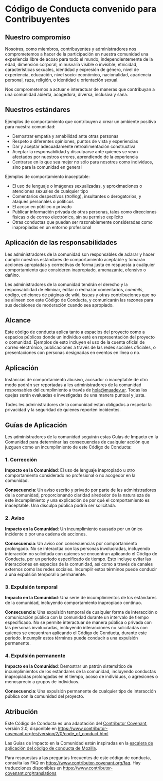 # Código de Conducta convenido para Contribuyentes

## Nuestro compromiso

Nosotres, como miembros, contribuyentes y administradores nos comprometemos a
hacer de la participación en nuestra comunidad una experiencia libre de acoso
para todo el mundo, independientemente de la edad, dimensión corporal,
minusvalía visible o invisible, etnicidad, características sexuales, identidad
y expresión de género, nivel de experiencia, educación, nivel socio-económico,
nacionalidad, apariencia personal, raza, religión, o identidad u orientación
sexual.

Nos comprometemos a actuar e interactuar de maneras que contribuyan a una
comunidad abierta, acogedora, diversa, inclusiva y sana.

## Nuestros estándares

Ejemplos de comportamiento que contribuyen a crear un ambiente positivo para
nuestra comunidad:

- Demostrar empatía y amabilidad ante otras personas
- Respeto a diferentes opiniones, puntos de vista y experiencias
- Dar y aceptar adecuadamente retroalimentación constructiva
- Aceptar la responsabilidad y disculparse ante quienes se vean afectados por
  nuestros errores, aprendiendo de la experiencia
- Centrarse en lo que sea mejor no sólo para nosotres como individuos, sino
  para la comunidad en general

Ejemplos de comportamiento inaceptable:

- El uso de lenguaje o imágenes sexualizadas, y aproximaciones o
  atenciones sexuales de cualquier tipo
- Comentarios despectivos (_trolling_), insultantes o derogatorios, y ataques
  personales o políticos
- El acoso en público o privado
- Publicar información privada de otras personas, tales como direcciones
  físicas o de correo electrónico, sin su permiso explícito
- Otras conductas que puedan ser razonablemente consideradas como inapropiadas
  en un entorno profesional

## Aplicación de las responsabilidades

Les administradores de la comunidad son responsables de aclarar y hacer cumplir
nuestros estándares de comportamiento aceptable y tomarán acciones apropiadas y
correctivas de forma justa en respuesta a cualquier comportamiento que
consideren inapropiado, amenazante, ofensivo o dañino.

Les administradores de la comunidad tendrán el derecho y la responsabilidad de
eliminar, editar o rechazar comentarios, _commits_, código, ediciones de
páginas de wiki, _issues_ y otras contribuciones que no se alineen con este
Código de Conducta, y comunicarán las razones para sus decisiones de moderación
cuando sea apropiado.

## Alcance

Este código de conducta aplica tanto a espacios del proyecto como a espacios
públicos donde un individuo esté en representación del proyecto o comunidad.
Ejemplos de esto incluyen el uso de la cuenta oficial de correo electrónico,
publicaciones a través de las redes sociales oficiales, o presentaciones con
personas designadas en eventos en línea o no.

## Aplicación

Instancias de comportamiento abusivo, acosador o inaceptable de otro modo
podrán ser reportadas a les administradores de la comunidad responsables del
cumplimiento a través de hola@muadev.ar. Todas las quejas serán evaluadas e
investigadas de una manera puntual y justa.

Todes les administradores de la comunidad están obligados a respetar la
privacidad y la seguridad de quienes reporten incidentes.

## Guías de Aplicación

Les administradores de la comunidad seguirán estas Guías de Impacto en la
Comunidad para determinar las consecuencias de cualquier acción que juzguen
como un incumplimiento de este Código de Conducta:

### 1. Corrección

**Impacto en la Comunidad**: El uso de lenguaje inapropiado u otro
comportamiento considerado no profesional o no acogedor en la comunidad.

**Consecuencia**: Un aviso escrito y privado por parte de les administradores
de la comunidad, proporcionando claridad alrededor de la naturaleza de este
incumplimiento y una explicación de por qué el comportamiento es inaceptable.
Una disculpa pública podría ser solicitada.

### 2. Aviso

**Impacto en la Comunidad**: Un incumplimiento causado por un único incidente o
por una cadena de acciones.

**Consecuencia**: Un aviso con consecuencias por comportamiento prolongado. No
se interactúa con las personas involucradas, incluyendo interacción no
solicitada con quienes se encuentran aplicando el Código de Conducta, por un
periodo especificado de tiempo. Esto incluye evitar las interacciones en
espacios de la comunidad, así como a través de canales externos como las redes
sociales. Incumplir estos términos puede conducir a una expulsión temporal o
permanente.

### 3. Expulsión temporal

**Impacto en la Comunidad**: Una serie de incumplimientos de los estándares de
la comunidad, incluyendo comportamiento inapropiado continuo.

**Consecuencia**: Una expulsión temporal de cualquier forma de interacción o
comunicación pública con la comunidad durante un intervalo de tiempo
especificado. No se permite interactuar de manera pública o privada con las
personas involucradas, incluyendo interacciones no solicitadas con quienes se
encuentran aplicando el Código de Conducta, durante este periodo. Incumplir
estos términos puede conducir a una expulsión permanente.

### 4. Expulsión permanente

**Impacto en la Comunidad**: Demostrar un patrón sistemático de incumplimientos
de los estándares de la comunidad, incluyendo conductas inapropiadas
prolongadas en el tiempo, acoso de individuos, o agresiones o menosprecio a
grupos de individuos.

**Consecuencia**: Una expulsión permanente de cualquier tipo de interacción
pública con la comunidad del proyecto.

## Atribución

Este Código de Conducta es una adaptación del [Contributor Covenant][homepage],
versión 2.0, disponible en
https://www.contributor-covenant.org/es/version/2/0/code_of_conduct.html

Las Guías de Impacto en la Comunidad están inspiradas en la [escalera de
aplicación del código de conducta de
Mozilla](https://github.com/mozilla/diversity).

[homepage]: https://www.contributor-covenant.org

Para respuestas a las preguntas frecuentes de este código de conducta, consulta
las FAQ en https://www.contributor-covenant.org/faq. Hay traducciones
disponibles en https://www.contributor-covenant.org/translations

